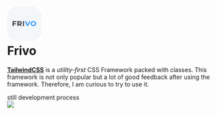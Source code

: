 <h1>
    <img src="./assets/logo/logo192.png" height="80"> <br>
    Frivo
</h1>
<p>
    <strong><a href="https://tailwindcss.com/">TailwindCSS</a></strong> is a <i>utility-first</i> CSS Framework packed with classes. This framework is not only popular but a lot of good feedback after using the framework. Therefore, I am curious to try to use it.
</p>

still development process<br>
<a href='#'><img src="https://img.shields.io/badge/Live Demo-0078D7?style=for-the-badge&logo=Microsoft-edge&logoColor=fafafa" height="35px"></a>
